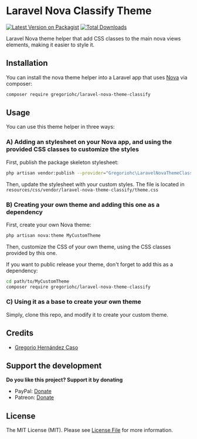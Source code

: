 # Laravel Nova Classify Theme

[![Latest Version on Packagist](https://img.shields.io/packagist/v/gregoriohc/laravel-nova-theme-classify.svg?style=flat-square)](https://packagist.org/packages/gregoriohc/laravel-nova-theme-classify)
[![Total Downloads](https://img.shields.io/packagist/dt/gregoriohc/laravel-nova-theme-classify.svg?style=flat-square)](https://packagist.org/packages/gregoriohc/laravel-nova-theme-classify)

Laravel Nova theme helper that add CSS classes to the main nova views elements, making it easier to style it.

## Installation

You can install the nova theme helper into a Laravel app that uses [Nova](https://nova.laravel.com) via composer:

```bash
composer require gregoriohc/laravel-nova-theme-classify
```

## Usage

You can use this theme helper in three ways:

### A) Adding an stylesheet on your Nova app, and using the provided CSS classes to customize the styles

First, publish the package skeleton stylesheet:
```bash
php artisan vendor:publish --provider="Gregoriohc\LaravelNovaThemeClassify\ThemeServiceProvider"
```

Then, update the stylesheet with your custom styles. The file is located in `resources/css/vendor/laravel-nova-theme-classify/theme.css`

### B) Creating your own theme and adding this one as a dependency

First, create your own Nova theme:
```bash
php artisan nova:theme MyCustomTheme
```
Then, customize the CSS of your own theme, using the CSS classes provided by this one.

If you want to public release your theme, don't forget to add this as a dependency:
```bash
cd path/to/MyCustomTheme
composer require gregoriohc/laravel-nova-theme-classify
```

### C) Using it as a base to create your own theme

Simply, clone this repo, and modify it to create your custom theme.

## Credits

- [Gregorio Hernández Caso](https://github.com/gregoriohc)

## Support the development
**Do you like this project? Support it by donating**

- PayPal: [Donate](https://www.paypal.com/cgi-bin/webscr?cmd=_donations&business=GM9RYQ4R22LKG&currency_code=EUR&source=url)
- Patreon: [Donate](https://www.patreon.com/gregoriohc)

## License

The MIT License (MIT). Please see [License File](LICENSE.md) for more information.

